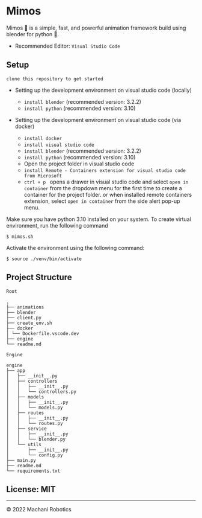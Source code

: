 # Mimos

Mimos 👾 is a simple, fast, and powerful animation framework build using blender for python 🐍.

- Recommended Editor: `Visual Studio Code`

## Setup

`clone this repository to get started`

- Setting up the development environment on visual studio code (locally)

  - `install blender` (recommended version: 3.2.2)
  - `install python` (recommended version: 3.10)

- Setting up the development environment on visual studio code (via docker)

  - `install docker`
  - `install visual studio code`
  - `install blender` (recommended version: 3.2.2)
  - `install python` (recommended version: 3.10)
  - Open the project folder in visual studio code
  - `install Remote - Containers extension for visual studio code from Microsoft`
  - `ctrl + p ` opens a drawer in visual studio code and select `open in container` from the dropdown menu for the first time to create a container for the project folder. or when installed remote containers extension, select `open in container` from the side alert pop-up menu.

Make sure you have python 3.10 installed on your system. To create virtual environment, run the following command

```
$ mimos.sh
```

Activate the environment using the following command:

```
$ source ./venv/bin/activate
```

## Project Structure

`Root`

```
.
├── animations
├── blender
├── client.py
├── create_env.sh
├── docker
│ └── Dockerfile.vscode.dev
├── engine
└── readme.md
```

`Engine`

```
engine
├── app
│   ├── __init__.py
│   ├── controllers
│   │   ├── __init__.py
│   │   └── controllers.py
│   ├── models
│   │   ├── __init__.py
│   │   └── models.py
│   ├── routes
│   │   ├── __init__.py
│   │   └── routes.py
│   ├── service
│   │   ├── __init__.py
│   │   └── blender.py
│   └── utils
│       ├── __init__.py
│       └── config.py
├── main.py
├── readme.md
└── requirements.txt
```

## License: MIT

---

© 2022 Machani Robotics
